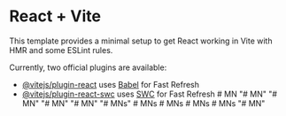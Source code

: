 # React + Vite

This template provides a minimal setup to get React working in Vite with HMR and some ESLint rules.

Currently, two official plugins are available:

- [@vitejs/plugin-react](https://github.com/vitejs/vite-plugin-react/blob/main/packages/plugin-react/README.md) uses [Babel](https://babeljs.io/) for Fast Refresh
- [@vitejs/plugin-react-swc](https://github.com/vitejs/vite-plugin-react-swc) uses [SWC](https://swc.rs/) for Fast Refresh
#   M N  
 "# MN" 
"# MN" 
"# MN" 
"# MN" 
"# MNs" 
#   M N s  
 #   M N s  
 #   M N s  
 #   M N s  
 "# MN" 
